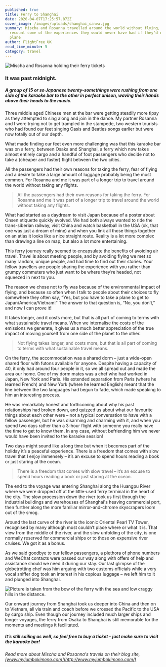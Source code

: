```yaml
---
published: true
title: Ferry to Shanghai
date: 2020-04-07T17:25:57.872Z
cover_image: /images/uploads/shanghai_canva.jpg
summary: Mischa and Rosanna travelled around the world without flying, and
  recount some of the experiences they would never have had if they'd used a
  plane
author: FlightFree UK
read_time_minute: 5
category: travel
---
```

![Mischa and Rosanna holding their ferry tickets](/images/uploads/rosanna_and_mischa.jpg "Mischa and Rosanna with their ferry tickets")

### It was past midnight.

##### A group of 15 or so Japanese twenty-somethings were rushing from one side of the karaoke bar to the other in perfect unison, waving their hands above their heads to the music.

Three middle aged Chinese men at the bar were getting steadily more tipsy as they attempted to sing along and join in the dance. My partner Rosanna and I were trying not to get trampled in the stampede, two western tourists who had found our feet singing Oasis and Beatles songs earlier but were now totally out of our depth. 

What made finding our feet even more challenging was that this karaoke bar was on a ferry, between Osaka and Shanghai, a ferry which now takes almost entirely cargo and a handful of foot passengers who decide not to take a (cheaper and faster) flight between the two cities.

All the passengers had their own reasons for taking the ferry, fear of flying and a desire to take a large amount of luggage probably being the most common. For Rosanna and me it was part of a longer trip to travel around the world without taking any flights. 

> All the passengers had their own reasons for taking the ferry. For Rosanna and me it was part of a longer trip to travel around the world without taking any flights. 

What had started as a daydream to visit Japan because of a poster about Onsen etiquette quickly evolved. We had both always wanted to ride the trans-siberian railway, visit China and watch basketball in the USA (ok, that one was just a dream of mine) and when you link all those things together on an atlas it looks like a nice straight route. Reality is a lot more complex than drawing a line on map, but also a lot more entertaining. 

This ferry journey really seemed to encapsulate the benefits of avoiding air travel. Travel is about meeting people, and by avoiding flying we met so many random, unique people, and had time to find out their stories. Your fellow travellers are people sharing the experience with you rather than grumpy commuters who just want to be where they’re headed, not squeezed in next to you.

The reason we chose not to fly was because of the environmental impact of flying, and because so often when I talk to people about their choices to fly somewhere they often say, “Yes, but you have to take a plane to get to Japan/America/Vietnam!” The answer to that question is, “No, you don’t,” and now I can prove it! 

It takes longer, and it costs more, but that is all part of coming to terms with what sustainable travel means. When we internalise the costs of the emissions we generate, it gives us a much better appreciation of the true impact of moving yourself from one side of the planet to the other.

> Not flying takes longer, and costs more, but that is all part of coming to terms with what sustainable travel means.

On the ferry, the accommodation was a shared dorm – just a wide-open shared floor with futons available for anyone. Despite having a capacity of 40, it only had around four people in it, so we all spread out and made the area our home. One of my dorm mates was a chef who had worked in Japan, New York and Paris. His extended separation from Paris (where he learned French) and New York (where he learned English) meant that the line between the two languages had begun to fade, which made speaking to him an interesting process. 

He was remarkably honest and forthcoming about why his past relationships had broken down, and quizzed us about what our favourite things about each other were – not a typical conversation to have with a fellow passenger, but he was disarming and charming with it, and when you spend two days rather than a 3-hour flight with someone you really have the time to get to know them. In any case, without befriending him we never would have been invited to the karaoke session!

Two days might sound like a long time but when it becomes part of the holiday it’s a peaceful experience. There is a freedom that comes with slow travel that I enjoy immensely – it’s an excuse to spend hours reading a book or just staring at the ocean. 

> There is a freedom that comes with slow travel – it’s an excuse to spend hours reading a book or just staring at the ocean.

The end to the voyage was entering Shanghai along the Huangpu River where we were dropped off at the little-used ferry terminal in the heart of the city. The slow procession down the river took us first through the industrial buildings and warehouses of Shanghai's heaving commercial port, then further along the more familiar mirror-and-chrome skyscrapers loom out of the smog. 

Around the last curve of the river is the iconic Oriental Pearl TV Tower, recognised by many although most couldn’t place where or what it is. That view from the middle of the river, and the slow unfolding of the city, is one normally reserved for commercial ships or to those on expensive river cruises. We got it as a bonus.

As we said goodbye to our fellow passengers, a plethora of phone numbers and WeChat contacts were passed our way along with offers of help and assistance should we need it during our stay. Our last glimpse of the globetrotting chef was him arguing with two customs officials while a very vocal sniffer dog took an interest in his copious luggage – we left him to it and plunged into Shanghai.

![Picture is taken from the bow of the ferry with the sea and low craggy hills in the distance.](/images/uploads/sunset.jpg "Sunset on the ferry")

Our onward journey from Shanghai took us deeper into China and then on to Vietnam, all via train and coach before we crossed the Pacific to the USA by cargo ship. Even though our journey included much larger ships and longer voyages, the ferry from Osaka to Shanghai is still memorable for the moments and meetings it facilitated. 

##### It’s still sailing as well, so feel free to buy a ticket – just make sure to visit the karaoke bar!

*Read more about Mischa and Rosanna's travels on their blog site, [www.myjumbokimono.com](http://www.myjumbokimono.com/)*